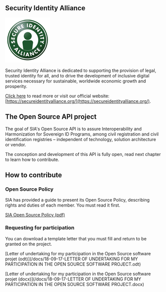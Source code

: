## Security Identity Alliance

![SIA Logo](/images/sia_logo.png)

Security Identity Alliance is dedicated to supporting the provision of legal, trusted identity for all, and to drive the development of inclusive digital services necessary for sustainable, worldwide economic growth and prosperity.

[Click here](/OURMISSION.html) to read more or visit our official website: [https://secureidentityalliance.org/](https://secureidentityalliance.org/).

## The Open Source API project

The goal of SIA's Open Source API is to assure Interoperability and Harmonization for Sovereign ID Programs, among civil registration and civil identification registries – independent of technology, solution architecture or vendor.

The conception and development of this API is fully open, read next chapter to learn how to contribute.

## How to contribute

### Open Source Policy

SIA has provided a guide to present its Open Source Policy, describing rights and duties of each member. You must read it first.

[SIA Open Source Policy (pdf)](/docs/18-09-17-SIA-Open-Source-Policy.pdf)

### Requesting for participation

You can download a template letter that you must fill and return to be granted on the project.

[Letter of undertaking for my participation in the Open Source software projet (odt)](/docs/18-09-17-LETTER OF UNDERTAKING FOR MY PARTICIPATION IN THE OPEN SOURCE SOFTWARE PROJECT.odt)

[Letter of undertaking for my participation in the Open Source software projet (docx)](/docs/18-09-17-LETTER OF UNDERTAKING FOR MY PARTICIPATION IN THE OPEN SOURCE SOFTWARE PROJECT.docx)

